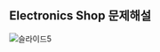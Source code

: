 Electronics Shop 문제해설
---------------------------
![슬라이드5](https://user-images.githubusercontent.com/56715366/67848884-de75f400-fb48-11e9-9e64-9fb76c86d779.JPG)

